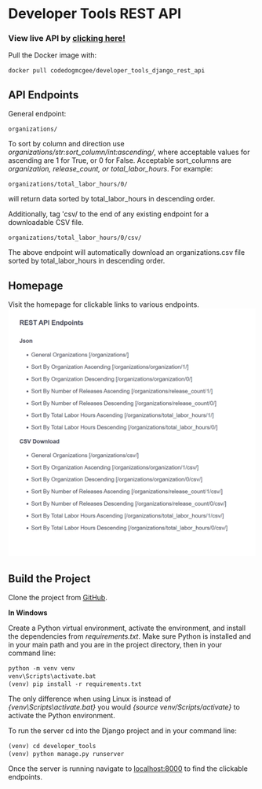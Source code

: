 # Developer Tools REST API

### View live API by [clicking here!](https://still-lake-53461.herokuapp.com/)

Pull the Docker image with:
```
docker pull codedogmcgee/developer_tools_django_rest_api
```

## API Endpoints
General endpoint:
```
organizations/
```
To sort by column and direction use _organizations/str:sort_column/int:ascending/_, where acceptable values for
ascending are 1 for True, or 0 for False. Acceptable sort_columns are _organization, release_count, or total_labor_hours_. For example:
```
organizations/total_labor_hours/0/
```
will return data sorted by total_labor_hours in descending order.

Additionally, tag 'csv/ to the end of any existing endpoint for a downloadable CSV file.
```
organizations/total_labor_hours/0/csv/
```
The above endpoint will automatically download an organizations.csv file sorted by total_labor_hours in descending order.

## Homepage
Visit the homepage for clickable links to various endpoints.
![Homepage Image](images/homepage.PNG)

## Build the Project
Clone the project from [GitHub](https://github.com/codeDogMcGee/DeveloperToolsRestApi).

__In Windows__

Create a Python virtual environment, activate the environment, and install the dependencies from _requirements.txt_. Make sure Python is installed and in your main path and you are in the project directory, then in your command line:
```
python -m venv venv
venv\Scripts\activate.bat
(venv) pip install -r requirements.txt
```
The only difference when using Linux is instead of _{venv\Scripts\activate.bat}_ you would _{source venv/Scripts/activate}_ to activate the Python environment.

To run the server cd into the Django project and in your command line:
```
(venv) cd developer_tools
(venv) python manage.py runserver
```
Once the server is running navigate to [localhost:8000](http://127.0.0.1:8000/) to find the clickable endpoints.